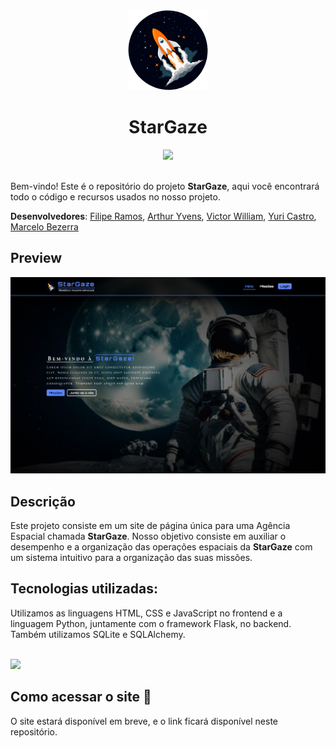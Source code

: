 <div align="center">
    <img src="./app/public/assets/imgs/logo.png" height="128">
    <h1 align="center">StarGaze</h1>
    <a href="https://github.com/filipe-2/stargaze/blob/main/README-en.md"><img src="https://img.shields.io/badge/Read_in-English-5c87ff"/></a>
</div>
<br>

Bem-vindo! Este é o repositório do projeto **StarGaze**, aqui você encontrará todo o código e recursos usados no nosso projeto.

**Desenvolvedores**: [Filipe Ramos](https://github.com/filipe-2), [Arthur Yvens](https://github.com/GOW-GuanYu), [Victor William](https://github.com/WillSouza21), [Yuri Castro](https://github.com/YuriCastroS), [Marcelo Bezerra](https://github.com/marcelobezerrajr)

## Preview

![Preview](./app/public/assets/imgs/preview2.png)

## Descrição

Este projeto consiste em um site de página única para uma Agência Espacial chamada **StarGaze**.
Nosso objetivo consiste em auxiliar o desempenho e a organização das operações espaciais da **StarGaze** com um sistema intuitivo para a
organização das suas missões.

## Tecnologias utilizadas:

Utilizamos as linguagens HTML, CSS e JavaScript no frontend e a linguagem Python, juntamente com o framework Flask, no backend. Também utilizamos SQLite e SQLAlchemy.

<br>

<img src="https://skillicons.dev/icons?i=html,css,js,python,flask,git,sqlite&theme=dark" />

## Como acessar o site 🔗

O site estará disponível em breve, e o link ficará disponível neste repositório.
